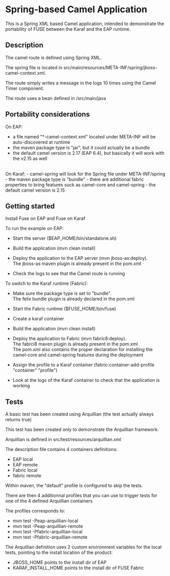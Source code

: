 Spring-based Camel Application
==============================

This is a Spring XML based Camel application, intended to demonstrate the portability of FUSE between the Karaf and the EAP runtime.


Description
-----------
The camel route is defined using Spring XML.

The spring file is located in src/main/resources/META-INF/spring/jboss-camel-context.xml.

The route simply writes a message in the logs 10 times using the Camel Timer component.

The route uses a bean defined in /src/main/java


Portability considerations
--------------------------
On EAP:
 - a file named "*-camel-context.xml" located under META-INF will be auto-discovered at runtime
 - the maven package type is "jar", but it could actually be a bundle
 - the default camel version is 2.17 (EAP 6.4), but basically it will work with the v2.15 as well

<br>
On Karaf:
 - camel-spring will look for the Spring file under META-INF/spring
 - the maven package type is "bundle"
 - there are additional fabric properties to bring features suck as camel-core and camel-spring
 - the default camel version is 2.15


Getting started
---------------

Install Fuse on EAP and Fuse on Karaf

To run the example on EAP:

  - Start the server ($EAP_HOME/bin/standalone.sh)

  - Build the application  (mvn clean install)

  - Deploy the application to the EAP server (mvn jboss-as:deploy).  <br>
    The jboss-as maven plugin is already present in the pom.xml

  - Check the logs to see that the Camel route is running

To switch to the Karaf runtime (Fabric):
  - Make sure the package type is set to "bundle".  <br>
    The felix bundle plugin is already declared in the pom.xml

  - Start the Fabric runtime ($FUSE_HOME/bin/fuse)

  - Create a karaf container

  - Build the application (mvn clean install)

  - Deploy the application to Fabric (mvn fabric8:deploy).  <br>
    The fabrci8 maven plugin is already present in the pom.xml <br>
    The pom.xml also contains the proper declaration for installing the camel-core and camel-spring features during the deployment

  - Assign the profile to a Karaf container (fabric:container-add-profile "container" "profile")

  - Look at the logs of the Karaf container to check that the application is working



Tests
-----

A basic test has been created using Arquillian (the test actually always returns true)

This test has been created only to demonstrate the Arquillian framework.

Arquillian is defined in src/test/resources/arquillian.xml

The description file contains 4 containers definitions:
 - EAP local
 - EAP remote
 - Fabric local
 - fabric remote

Within maven, the "default" profile is configured to skip the tests.

There are then 4 additionnal profiles that you can use to trigger tests for one of the 4 defined Arquillian containers

The profiles corresponds to:
 -  mvn test -Peap-arquillian-local
 -  mvn test -Peap-arquillian-remote
 -  mvn test -Pfabric-arquillian-local
 -  mvn test -Pfabric-arquillian-remote

The Arquillian definition uses 2 custom environment variables for the local tests, pointing to the install location of the product:
 - JBOSS_HOME points to the install dir of EAP
 - KARAF_INSTALL_HOME points to the install dir of FUSE Fabric




